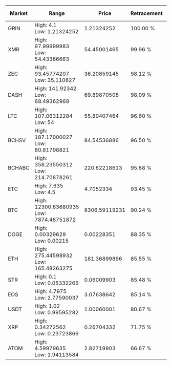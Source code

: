 | Market | Range | Price| Retracement | Doubles to 50% |
| --- | --- | --- | --- | --- |
| GRIN | High: 4.1<br />Low: 1.21324252 | 1.21324252 | 100.00 % | 2.19 |
| XMR | High: 97.99999983<br />Low: 54.43366663 | 54.45001465 | 99.96 % | 1.40 |
| ZEC | High: 93.45774207<br />Low: 35.110627 | 36.20859145 | 98.12 % | 1.78 |
| DASH | High: 141.92342<br />Low: 68.49362968 | 69.89870508 | 98.09 % | 1.51 |
| LTC | High: 107.06312284<br />Low: 54 | 55.80407464 | 96.60 % | 1.44 |
| BCHSV | High: 187.17000027<br />Low: 80.81798821 | 84.54536886 | 96.50 % | 1.58 |
| BCHABC | High: 358.23550312<br />Low: 214.70878261 | 220.62218613 | 95.88 % | 1.30 |
| ETC | High: 7.635<br />Low: 4.5 | 4.7052334 | 93.45 % | 1.29 |
| BTC | High: 12300.63680935<br />Low: 7874.48751872 | 8306.59119231 | 90.24 % | 1.21 |
| DOGE | High: 0.00329629<br />Low: 0.00215 | 0.00228351 | 88.35 % | 1.19 |
| ETH | High: 275.44598932<br />Low: 165.48263275 | 181.36899896 | 85.55 % | 1.22 |
| STR | High: 0.1<br />Low: 0.05332265 | 0.06009903 | 85.48 % | 1.28 |
| EOS | High: 4.7975<br />Low: 2.77590037 | 3.07638642 | 85.14 % | 1.23 |
| USDT | High: 1.02<br />Low: 0.99595282 | 1.00060001 | 80.67 % | 1.01 |
| XRP | High: 0.34272562<br />Low: 0.23723866 | 0.26704332 | 71.75 % | 1.09 |
| ATOM | High: 4.59979635<br />Low: 1.94113584 | 2.82719803 | 66.67 % | 1.16 |
